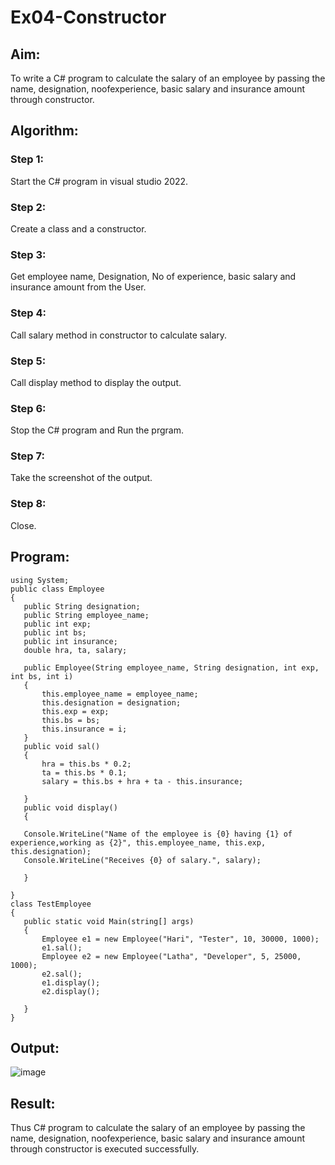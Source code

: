 # Ex04-Constructor
## Aim:
 To write a C# program to calculate the salary of an employee by passing the name, designation, noofexperience, basic salary and insurance amount through constructor.
 
 ## Algorithm:
 ### Step 1:
 Start the C# program in visual studio 2022.
 ### Step 2:
 Create a class and a constructor.
 ### Step 3:
 Get employee name, Designation, No of experience, basic salary and insurance amount from the User.


 ### Step 4:
Call salary method in constructor to calculate salary.


 ### Step 5:
Call display method to display the output.

 ### Step 6:
 Stop the C# program and Run the prgram.
 ### Step 7:
 Take the screenshot of the output.
 ### Step 8:
 Close.



 
 
 ## Program:
 
 ```
 using System;
public class Employee
{
    public String designation;
    public String employee_name;
    public int exp;
    public int bs;
    public int insurance;
    double hra, ta, salary;

    public Employee(String employee_name, String designation, int exp, int bs, int i)
    {
        this.employee_name = employee_name;
        this.designation = designation;
        this.exp = exp;
        this.bs = bs;
        this.insurance = i;
    }
    public void sal()
    {
        hra = this.bs * 0.2;
        ta = this.bs * 0.1;
        salary = this.bs + hra + ta - this.insurance;

    }
    public void display()
    {
     
    Console.WriteLine("Name of the employee is {0} having {1} of experience,working as {2}", this.employee_name, this.exp, this.designation);
    Console.WriteLine("Receives {0} of salary.", salary);

    }

}
class TestEmployee
{
    public static void Main(string[] args)
    {
        Employee e1 = new Employee("Hari", "Tester", 10, 30000, 1000);
        e1.sal();
        Employee e2 = new Employee("Latha", "Developer", 5, 25000, 1000);
        e2.sal();
        e1.display();
        e2.display();

    }
}
 ```
 ## Output:
 ![image](https://user-images.githubusercontent.com/94164665/166908225-60750884-ed22-43c1-b62b-44874d3143a4.png)

 ## Result:
Thus C# program to calculate the salary of an employee by passing the name, designation, noofexperience, basic salary and insurance amount through constructor is executed successfully.

